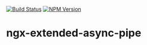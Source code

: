 [![Build Status](https://github.com/dscheerens/ngx-extended-async-pipe/actions/workflows/main.yml/badge.svg?branch=master)](https://github.com/dscheerens/ngx-extended-async-pipe/actions/workflows/main.yml) [![NPM Version](https://img.shields.io/npm/v/ngx-extended-async-pipe.svg)](https://www.npmjs.com/package/ngx-extended-async-pipe)

# ngx-extended-async-pipe
